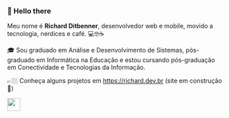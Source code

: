 ### 👋 Hello there

Meu nome é **Richard Ditbenner**, desenvolvedor web e mobile, movido a tecnologia, nerdices e café. 💻🤓☕️

🎓 Sou graduado em Análise e Desenvolvimento de Sistemas, pós-graduado em Informática na Educação e estou cursando pós-graduação em Conectividade e Tecnologias da Informação.

👉🏼 Conheça alguns projetos em https://richard.dev.br (site em construção 🚧)

<img src="https://www.richardjhd.com.br/stuff/code-stuff.png" height=30 />
<!--
**richardjhd/richardjhd** is a ✨ _special_ ✨ repository because its `README.md` (this file) appears on your GitHub profile.

Here are some ideas to get you started:

- 🔭 I’m currently working on ...
- 🌱 I’m currently learning ...
- 👯 I’m looking to collaborate on ...
- 🤔 I’m looking for help with ...
- 💬 Ask me about ...
- 📫 How to reach me: ...
- 😄 Pronouns: ...
- ⚡ Fun fact: ...
-->
